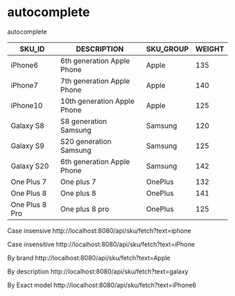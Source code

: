 # autocomplete
autocomplete


 SKU_ID | DESCRIPTION | SKU_GROUP| WEIGHT 
--- | --- | --- | --- 
iPhone6 | 6th generation Apple Phone | Apple | 135 
iPhone7 | 7th generation Apple Phone | Apple | 140 
iPhone10 | 10th generation Apple Phone | Apple | 125 
Galaxy S8 | S8 generation Samsung	 | Samsung | 120 
Galaxy S9 | S20 generation Samsung | Samsung | 125 
Galaxy S20 | 6th generation Apple Phone | Samsung | 142 
One Plus 7 | One plus 7 | OnePlus | 132 
One Plus 8 | One plus 8 | OnePlus | 141 
One Plus 8 Pro | One plus 8 pro | OnePlus | 125 

Case insensive
http://localhost:8080/api/sku/fetch?text=iphone

Case insensitive
http://localhost:8080/api/sku/fetch?text=iPhone

By brand
http://localhost:8080/api/sku/fetch?text=Apple

By description
http://localhost:8080/api/sku/fetch?text=galaxy

By Exact model
http://localhost:8080/api/sku/fetch?text=iPhone6


